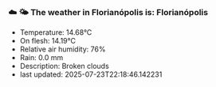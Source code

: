### ☁️ 🌤️  The weather in Florianópolis is: Florianópolis

- Temperature: 14.68°C
- On flesh: 14.19°C
- Relative air humidity: 76%
- Rain: 0.0 mm
- Description: Broken clouds
- last updated: 2025-07-23T22:18:46.142231
